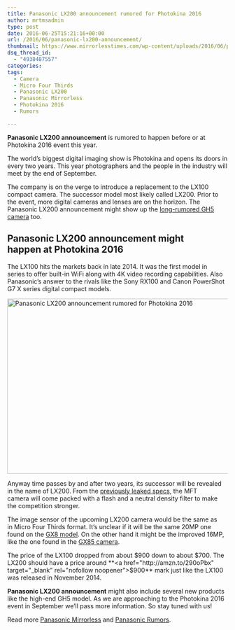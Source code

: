```yaml
---
title: Panasonic LX200 announcement rumored for Photokina 2016
author: mrtmsadmin
type: post
date: 2016-06-25T15:21:16+00:00
url: /2016/06/panasonic-lx200-announcement/
thumbnail: https://www.mirrorlesstimes.com/wp-content/uploads/2016/06/panasonic-lx200-announcement.jpg
dsq_thread_id:
  - "4938487557"
categories:
tags:
  - Camera
  - Micro Four Thirds
  - Panasonic LX200
  - Panasonic Mirrorless
  - Photokina 2016
  - Rumors

---
```

**Panasonic LX200 announcement** is rumored to happen before or at Photokina 2016 event this year.

The world’s biggest digital imaging show is Photokina and opens its doors in every two years. This year photographers and the people in the industry will meet by the end of September.

The company is on the verge to introduce a replacement to the LX100 compact camera. The successor model most likely called LX200. Prior to the event, more digital cameras and lenses are on the horizon. The Panasonic LX200 announcement might show up the [long-rumored GH5 camera][1] too.<!--more-->

## Panasonic LX200 announcement might happen at Photokina 2016

The LX100 hits the markets back in late 2014. It was the first model in series to offer built-in WiFi along with 4K video recording capabilities. Also Panasonic&#8217;s answer to the rivals like the Sony RX100 and Canon PowerShot G7 X series digital compact models.

<img class="alignnone wp-image-365 size-full" title="Panasonic LX200 announcement rumored for Photokina 2016" src="https://i0.wp.com/www.mirrorlesstimes.com/wp-content/uploads/2016/06/panasonic-lx200-announcement.jpg?resize=600%2C400&#038;ssl=1" alt="Panasonic LX200 announcement rumored for Photokina 2016" width="600" height="400" srcset="https://i0.wp.com/www.mirrorlesstimes.com/wp-content/uploads/2016/06/panasonic-lx200-announcement.jpg?w=900&ssl=1 900w, https://i0.wp.com/www.mirrorlesstimes.com/wp-content/uploads/2016/06/panasonic-lx200-announcement.jpg?resize=300%2C200&ssl=1 300w, https://i0.wp.com/www.mirrorlesstimes.com/wp-content/uploads/2016/06/panasonic-lx200-announcement.jpg?resize=768%2C512&ssl=1 768w" sizes="(max-width: 600px) 100vw, 600px" data-recalc-dims="1" /> 

Anyway time passes by and after two years, its successor will be revealed in the name of LX200. From the [previously leaked specs][2], the MFT camera will come packed with a flash and a neutral density filter to make the competition stronger.

The image sensor of the upcoming LX200 camera would be the same as in Micro Four Thirds format. It&#8217;s unclear if it will be the same 20MP one found on the <a href="http://amzn.to/290ortL" target="_blank" rel="nofollow noopener">GX8 model</a>. On the other hand it might be the improved 16MP, like the one found in the [GX85 camera][3].

The price of the LX100 dropped from about $900 down to about $700. The LX200 should have a price around **<a href="http://amzn.to/290oPbx" target="_blank" rel="nofollow noopener">$900</a>** mark just like the LX100 was released in November 2014.

**Panasonic LX200 announcement** might also include several new products like the high-end GH5 model. As we are approaching to the Photokina 2016 event in September we’ll pass more information. So stay tuned with us!

Read more [Panasonic Mirrorless][4] and [Panasonic Rumors][5].

 [1]: https://www.mirrorlesstimes.com/2016/06/panasonic-gh5-sensor/
 [2]: https://www.mirrorlesstimes.com/2016/04/panasonic-lx200-specs-showed-web/
 [3]: https://www.mirrorlesstimes.com/2016/04/panasonic-lumix-dmc-gx85/
 [4]: https://www.mirrorlesstimes.com/tags/panasonic-mirrorless "Panasonic Mirrorless News"
 [5]: https://www.dailycameranews.com/tag/panasonic-rumors/
